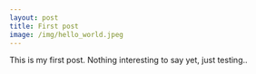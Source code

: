 ```yaml
---
layout: post
title: First post
image: /img/hello_world.jpeg
---
```


This is my first post. Nothing interesting to say yet, just testing..

